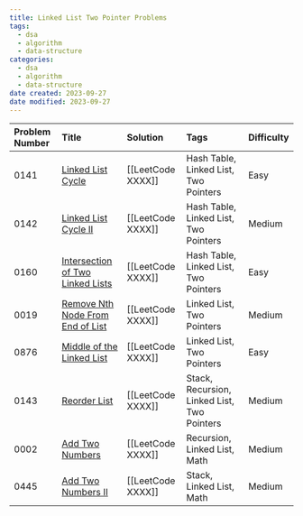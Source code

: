 ```yaml
---
title: Linked List Two Pointer Problems
tags:
  - dsa
  - algorithm
  - data-structure
categories:
  - dsa
  - algorithm
  - data-structure
date created: 2023-09-27
date modified: 2023-09-27
---
```


| Problem Number | Title | Solution | Tags | Difficulty |
| :------ | :------ | :------ | :------ | :------ |
| 0141 | [Linked List Cycle](https://leetcode.com/problems/linked-list-cycle/) | [[LeetCode XXXX]] | Hash Table, Linked List, Two Pointers | Easy |
| 0142 | [Linked List Cycle II](https://leetcode.com/problems/linked-list-cycle-ii/) | [[LeetCode XXXX]] | Hash Table, Linked List, Two Pointers | Medium |
| 0160 | [Intersection of Two Linked Lists](https://leetcode.com/problems/intersection-of-two-linked-lists/) | [[LeetCode XXXX]] | Hash Table, Linked List, Two Pointers | Easy |
| 0019 | [Remove Nth Node From End of List](https://leetcode.com/problems/remove-nth-node-from-end-of-list/) | [[LeetCode XXXX]] | Linked List, Two Pointers | Medium |
| 0876 | [Middle of the Linked List](https://leetcode.com/problems/middle-of-the-linked-list/) | [[LeetCode XXXX]] | Linked List, Two Pointers | Easy |
| 0143 | [Reorder List](https://leetcode.com/problems/reorder-list/) | [[LeetCode XXXX]] | Stack, Recursion, Linked List, Two Pointers | Medium |  
| 0002 | [Add Two Numbers](https://leetcode.com/problems/add-two-numbers/) | [[LeetCode XXXX]] | Recursion, Linked List, Math | Medium |  
| 0445 | [Add Two Numbers II](https://leetcode.com/problems/add-two-numbers-ii/) | [[LeetCode XXXX]] | Stack, Linked List, Math | Medium |
